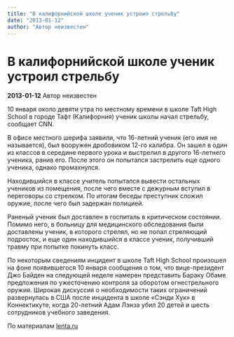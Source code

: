 ```yaml
---
title: "В калифорнийской школе ученик устроил стрельбу"
date: "2013-01-12"
author: "Автор неизвестен"
---
```


# В калифорнийской школе ученик устроил стрельбу

**2013-01-12** Автор неизвестен

10 января около девяти утра по местному времени в школе Taft High School в городе Тафт (Калифорния) ученик школы начал стрельбу, сообщает CNN.

В офисе местного шерифа заявили, что 16-летний ученик (его имя не называется), был вооружен дробовиком 12-го калибра. Он зашел в один из классов в середине первого урока и выстрелил в другого 16-летнего ученика, ранив его. После этого он попытался застрелить еще одного ученика, однако промахнулся.

Находившийся в классе учитель попытался вывести остальных учеников из помещения, после чего вместе с дежурным вступил в переговоры со стрелком. По итогам беседы преступник сложил оружие, после чего был задержан полицией.

Раненый ученик был доставлен в госпиталь в критическом состоянии. Помимо него, в больницу для медицинского обследования были доставлены ученик, в которого стрелял, но не попал стреляющий подросток, и еще один находившийся в классе ученик, получивший травму при попытке покинуть класс.

По некоторым сведениям инцидент в школе Taft High School произошел на фоне появившегося 10 января сообщения о том, что вице-президент Джо Байден на следующей неделе намерен представить Бараку Обаме предложения по ужесточению контроля за оборотом огнестрельного оружия. Широкая дискуссия о необходимости таких ограничений развернулась в США после инцидента в школе «Сэнди Хук» в Коннектикуте, когда 20-летний Адам Лэнза убил 20 детей и шесть сотрудников учебного заведения.

По материалам [lenta.ru](http://lenta.ru/)